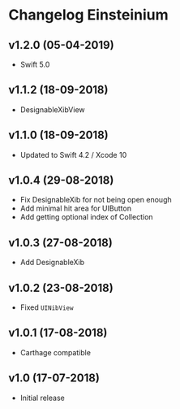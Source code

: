 # Changelog Einsteinium

## v1.2.0 (05-04-2019)
- Swift 5.0

## v1.1.2 (18-09-2018)
- DesignableXibView

## v1.1.0 (18-09-2018)
- Updated to Swift 4.2 / Xcode 10

## v1.0.4 (29-08-2018)
- Fix DesignableXib for not being open enough
- Add minimal hit area for UIButton
- Add getting optional index of Collection

## v1.0.3 (27-08-2018)
- Add DesignableXib

## v1.0.2 (23-08-2018)
- Fixed `UINibView`

## v1.0.1 (17-08-2018)
- Carthage compatible

## v1.0 (17-07-2018)
- Initial release

